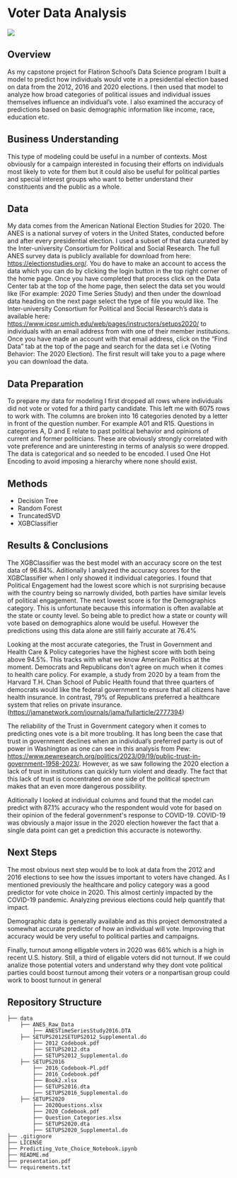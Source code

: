 # Voter Data Analysis
![](https://cdn.thefabricator.com/a/ballot-box-fabricator-navigates-unprecedented-demand-for-early-voting-1602917571.jpg?size=1000x1000)

## Overview
As my capstone project for Flatiron School’s Data Science program I built a model to predict how individuals would vote in a presidential election based on data from the 2012, 2016 and 2020 elections. I then used that model to analyze how broad categories of political issues and individual issues themselves influence an individual’s vote. I also examined the accuracy of predictions based on basic demographic information like income, race, education etc.

## Business Understanding
This type of modeling could be useful in a number of contexts. Most obviously for a campaign interested in focusing their efforts on individuals most likely to vote for them but it could also be useful for political parties and special interest groups who want to better understand their constituents and the public as a whole.

## Data
My data comes from the American National Election Studies for 2020. The ANES is a national survey of voters in the United States, conducted before and after every presidential election. I used a subset of that data curated by the Inter-university Consortium for Political and Social Research. The full ANES survey data is publicly available for download from here: https://electionstudies.org/. You do have to make an account to access the data which you can do by clicking the login button in the top right corner of the home page. Once you have completed that process click on the Data Center tab at the top of the home page, then select the data set you would like (For example: 2020 Time Series Study) and then under the download data heading on the next page select the type of file you would like. The Inter-university Consortium for Political and Social Research’s data is available here: https://www.icpsr.umich.edu/web/pages/instructors/setups2020/ to individuals with an email address from with one of their member institutions. Once you have made an account with that email address, click on the “Find Data” tab at the top of the page and search for the data set i.e (Voting Behavior: The 2020 Election). The first result will take you to a page where you can download the data.

## Data Preparation
To prepare my data for modeling I first dropped all rows where individuals did not vote or voted for a third party candidate. This left me with 6075 rows to work with. The columns are broken into 16 categories denoted by a letter in front of the question number. For example A01 and R15. Questions in categories A, D and E relate to past political behavior and opinions of current and former politicians. These are obviously strongly correlated with vote preference and are uninteresting in terms of analysis so were dropped. The data is categorical and so needed to be encoded. I used One Hot Encoding to avoid imposing a hierarchy where none should exist.

## Methods
- Decision Tree
- Random Forest
- TruncatedSVD
- XGBClassifier
## Results & Conclusions
The XGBClassifier was the best model with an accuracy score on the test data of 96.84%. Aditionally I analyzed the accuracy scores for the XGBClassifier when I only showed it individual categories. I found that Political Engagement had the lowest score which is not surprising because with the country being so narrowly divided, both parties have similar levels of political engagement. The next lowest score is for the Demographics category. This is unfortunate because this information is often available at the state or county level. So being able to predict how a state or county will vote based on demographics alone would be useful. However the predictions using this data alone are still fairly accurate at 76.4%

Looking at the most accurate categories, the Trust in Government and Health Care & Policy categories have the highest score with both being above 94.5%. This tracks with what we know American Politics at the moment. Democrats and Republicans don’t agree on much when it comes to health care policy. For example, a study from 2020 by a team from the Harvard T.H. Chan School of Public Health found that three quarters of democrats would like the federal government to ensure that all citizens have health insurance. In contrast, 79% of Republicans preferred a healthcare system that relies on private insurance. (https://jamanetwork.com/journals/jama/fullarticle/2777394)

The reliability of the Trust in Government category when it comes to predicting ones vote is a bit more troubling. It has long been the case that trust in government declines when an individual’s preferred party is out of power in Washington as one can see in this analysis from Pew: https://www.pewresearch.org/politics/2023/09/19/public-trust-in-government-1958-2023/. However, as we saw following the 2020 election a lack of trust in institutions can quickly turn violent and deadly. The fact that this lack of trust is concentrated on one side of the political spectrum makes that an even more dangerous possibility.

Aditionally I looked at individual columns and found that the model can predict with 87.1% accuracy who the respondent would vote for based on their opinion of the federal government's response to COVID-19. COVID-19 was obviously a major issue in the 2020 election however the fact that a single data point can get a prediction this accuracte is noteworthy.

## Next Steps
The most obvious next step would be to look at data from the 2012 and 2016 elections to see how the issues important to voters have changed. As I mentioned previously the healthcare and policy category was a good predictor for vote choice in 2020. This almost certinly impacted by the COVID-19 pandemic. Analyzing previous elections could help quantify that impact.

Demographic data is generally available and as this project demonstrated a somewhat accurate predictor of how an individual will vote. Improving that accuracy would be very useful to political parties and campaigns.

Finally, turnout among elligable voters in 2020 was 66% which is a high in recent U.S. history. Still, a third of eligable voters did not turnout. If we could analize those potential voters and understand why they dont vote political parties could boost turnout among their voters or a nonpartisan group could work to boost turnout in general

## Repository Structure
```
├── data
    ├── ANES_Raw_Data
        ├── ANESTimeSeriesStudy2016.DTA
    ├── SETUPS2012SETUPS2012_Supplemental.do
        ├── 2012_Codebook.pdf
        ├── SETUPS2012.dta
        ├── SETUPS2012_Supplemental.do
    ├── SETUPS2016
        ├── 2016_Codebook-Pl.pdf
        ├── 2016_Codebook.pdf
        ├── Book2.xlsx
        ├── SETUPS2016.dta
        ├── SETUPS2016_Supplemental.do
    ├── SETUPS2020
        ├── 2020Questions.xlsx
        ├── 2020_Codebook.pdf
        ├── Question_Categories.xlsx
        ├── SETUPS2020.dta
        ├── SETUPS2020_Supplemental.do
├── .gitignore
├── LICENSE
├── Predicting_Vote_Choice_Notebook.ipynb
├── README.md
├── presentation.pdf
└── requirements.txt
```


